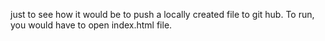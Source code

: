 just to see how it would be to push a locally created file to git hub.
To run, you would have to open index.html file.